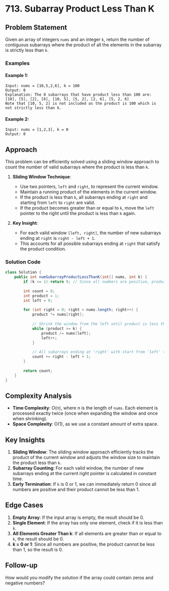 # 713. Subarray Product Less Than K

## Problem Statement
Given an array of integers `nums` and an integer `k`, return the number of contiguous subarrays where the product of all the elements in the subarray is strictly less than `k`.

### Examples

#### Example 1:
```
Input: nums = [10,5,2,6], k = 100
Output: 8
Explanation: The 8 subarrays that have product less than 100 are:
[10], [5], [2], [6], [10, 5], [5, 2], [2, 6], [5, 2, 6]
Note that [10, 5, 2] is not included as the product is 100 which is not strictly less than k.
```

#### Example 2:
```
Input: nums = [1,2,3], k = 0
Output: 0
```

## Approach
This problem can be efficiently solved using a sliding window approach to count the number of valid subarrays where the product is less than `k`.

1. **Sliding Window Technique**:
   - Use two pointers, `left` and `right`, to represent the current window.
   - Maintain a running product of the elements in the current window.
   - If the product is less than `k`, all subarrays ending at `right` and starting from `left` to `right` are valid.
   - If the product becomes greater than or equal to `k`, move the `left` pointer to the right until the product is less than `k` again.

2. **Key Insight**:
   - For each valid window `[left, right]`, the number of new subarrays ending at `right` is `right - left + 1`.
   - This accounts for all possible subarrays ending at `right` that satisfy the product condition.

### Solution Code
```java
class Solution {
    public int numSubarrayProductLessThanK(int[] nums, int k) {
        if (k <= 1) return 0; // Since all numbers are positive, product cannot be less than 1
        
        int count = 0;
        int product = 1;
        int left = 0;
        
        for (int right = 0; right < nums.length; right++) {
            product *= nums[right];
            
            // Shrink the window from the left until product is less than k
            while (product >= k) {
                product /= nums[left];
                left++;
            }
            
            // All subarrays ending at 'right' with start from 'left' to 'right' are valid
            count += right - left + 1;
        }
        
        return count;
    }
}
```

## Complexity Analysis
- **Time Complexity**: O(n), where n is the length of `nums`. Each element is processed exactly twice (once when expanding the window and once when shrinking).
- **Space Complexity**: O(1), as we use a constant amount of extra space.

## Key Insights
1. **Sliding Window**: The sliding window approach efficiently tracks the product of the current window and adjusts the window size to maintain the product less than `k`.
2. **Subarray Counting**: For each valid window, the number of new subarrays ending at the current right pointer is calculated in constant time.
3. **Early Termination**: If `k` is 0 or 1, we can immediately return 0 since all numbers are positive and their product cannot be less than 1.

## Edge Cases
1. **Empty Array**: If the input array is empty, the result should be 0.
2. **Single Element**: If the array has only one element, check if it is less than `k`.
3. **All Elements Greater Than k**: If all elements are greater than or equal to `k`, the result should be 0.
4. **k = 0 or 1**: Since all numbers are positive, the product cannot be less than 1, so the result is 0.

## Follow-up
How would you modify the solution if the array could contain zeros and negative numbers?